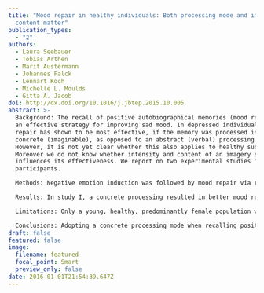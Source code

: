 ```yaml
---
title: "Mood repair in healthy individuals: Both processing mode and imagery
  content matter"
publication_types:
  - "2"
authors:
  - Laura Seebauer
  - Tobias Arthen
  - Marit Austermann
  - Johannes Falck
  - Lennart Koch
  - Michelle L. Moulds
  - Gitta A. Jacob
doi: http://dx.doi.org/10.1016/j.jbtep.2015.10.005
abstract: >-
  Background: The recall of positive autobiographical memories (mood repair) is
  an effective strategy for improving sad mood. In depressed individuals mood
  repair has shown to be most effective, if the memory was processed in a
  concrete (imaginable), as opposed to an abstract (verbal) processing mode.
  However, it is not yet clear whether this also applies to healthy subjects.
  Moreover we do not know whether intensity and content of an imagery stimulus
  influences its effectiveness. We report on two experimental studies in healthy
  participants.

  Methods: Negative emotion induction was followed by mood repair via recall of positive autobio- graphical memories. In study I, abstract processing was compared to two concrete processing strategies (high concrete/low concrete). In study II, the content of the memories was systematically varied (social/ achievement).

  Results: In study I, a concrete processing resulted in better mood repair, however no differences were found between high and low concrete processing. In study II, both types of memories had comparable effects on mood repair but promoted different emotions.

  Limitations: Only a young, healthy, predominantly female population was investigated.

  Conclusions: Adopting a concrete processing mode when recalling positive memories leads to better mood repair in healthy participants. Moreover, the content of the memory determines the corresponding emotions.
draft: false
featured: false
image:
  filename: featured
  focal_point: Smart
  preview_only: false
date: 2016-01-01T21:54:39.647Z
---
```

